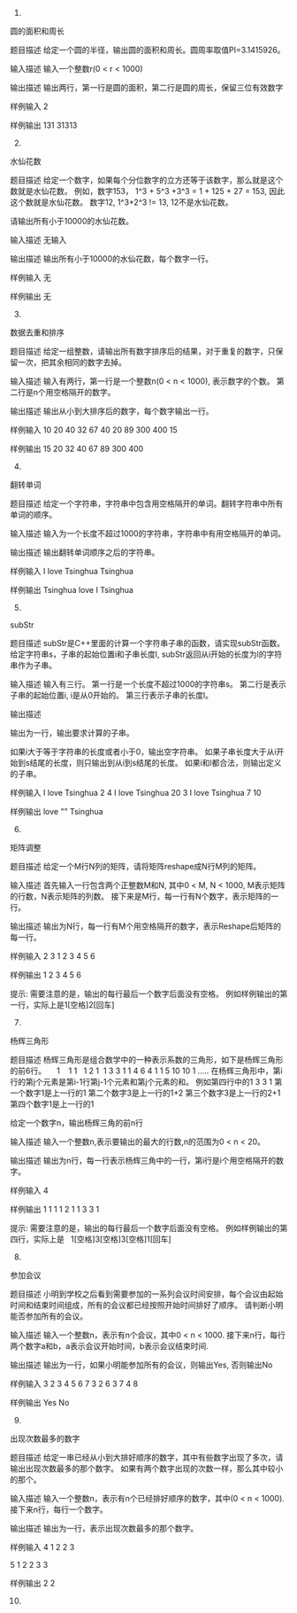 1. 

圆的面积和周长

题目描述
给定一个圆的半径，输出圆的面积和周长。圆周率取值PI=3.1415926。

输入描述
输入一个整数r(0 < r < 1000)

输出描述
输出两行，第一行是圆的面积，第二行是圆的周长，保留三位有效数字

样例输入
2

样例输出
131
31313

2. 

水仙花数

题目描述
给定一个数字，如果每个分位数字的立方还等于该数字，那么就是这个数就是水仙花数。
例如，数字153， 1^3 + 5^3 +3^3 = 1 + 125 + 27 = 153, 因此这个数就是水仙花数。
数字12, 1^3+2^3 != 13, 12不是水仙花数。

请输出所有小于10000的水仙花数。

输入描述
无输入

输出描述
输出所有小于10000的水仙花数，每个数字一行。

样例输入
无

样例输出
无

3. 
数据去重和排序

题目描述
给定一组整数，请输出所有数字排序后的结果，对于重复的数字，只保留一次，把其余相同的数字去掉。

输入描述
输入有两行，第一行是一个整数n(0 < n < 1000), 表示数字的个数。
第二行是n个用空格隔开的数字。

输出描述
输出从小到大排序后的数字，每个数字输出一行。

样例输入
10
20 40 32 67 40 20 89 300 400 15

样例输出
15
20
32
40
67
89
300
400

4. 

翻转单词

题目描述
给定一个字符串，字符串中包含用空格隔开的单词。翻转字符串中所有单词的顺序。

输入描述
输入为一个长度不超过1000的字符串，字符串中有用空格隔开的单词。

输出描述
输出翻转单词顺序之后的字符串。

样例输入
I love Tsinghua
Tsinghua

样例输出
Tsinghua love I
Tsinghua

5.
subStr

题目描述
subStr是C++里面的计算一个字符串子串的函数，请实现subStr函数。
给定字符串s，子串的起始位置i和子串长度l, subStr返回从i开始的长度为l的字符串作为子串。

输入描述
输入有三行。
第一行是一个长度不超过1000的字符串s。
第二行是表示子串的起始位置i, i是从0开始的。
第三行表示子串的长度l。

输出描述

输出为一行，输出要求计算的子串。

如果i大于等于字符串的长度或者小于0，输出空字符串。
如果子串长度大于从i开始到s结尾的长度，则只输出到从i到s结尾的长度。
如果i和l都合法，则输出定义的子串。

样例输入
I love Tsinghua
2
4
I love Tsinghua
20
3
I love Tsinghua
7
10

样例输出
love
""
Tsinghua

6.

矩阵调整

题目描述
给定一个M行N列的矩阵，请将矩阵reshape成N行M列的矩阵。

输入描述
首先输入一行包含两个正整数M和N, 其中0 < M, N < 1000, M表示矩阵的行数，N表示矩阵的列数。
接下来是M行，每一行有N个数字，表示矩阵的一行。

输出描述
输出为N行，每一行有M个用空格隔开的数字，表示Reshape后矩阵的每一行。

样例输入
2 3
1 2 3
4 5 6

样例输出
1 2
3 4
5 6

提示:
需要注意的是，输出的每行最后一个数字后面没有空格。
例如样例输出的第一行，实际上是1[空格]2[回车]

7. 

杨辉三角形

题目描述
杨辉三角形是组合数学中的一种表示系数的三角形，如下是杨辉三角形的前6行。
     1
    1 1
   1 2 1
  1 3 3 1
 1 4 6 4 1
1 5 10 10 1
.....
在杨辉三角形中，第i行的第j个元素是第i-1行第j-1个元素和第j个元素的和。
例如第四行中的1 3 3 1
第一个数字1是上一行的1
第二个数字3是上一行的1+2
第三个数字3是上一行的2+1
第四个数字1是上一行的1

给定一个数字n，输出杨辉三角的前n行

输入描述
输入一个整数n,表示要输出的最大的行数,n的范围为0 < n < 20。

输出描述
输出为n行，每一行表示杨辉三角中的一行，第i行是i个用空格隔开的数字。

样例输入
4

样例输出
1
1 1
1 2 1
1 3 3 1

提示:
需要注意的是，输出的每行最后一个数字后面没有空格。
例如样例输出的第四行，实际上是   1[空格]3[空格]3[空格]1[回车]


8. 

参加会议

题目描述
小明到学校之后看到需要参加的一系列会议时间安排，每个会议由起始时间和结束时间组成，所有的会议都已经按照开始时间排好了顺序。
请判断小明能否参加所有的会议。

输入描述
输入一个整数n，表示有n个会议，其中0 < n < 1000.
接下来n行，每行两个数字a和b，a表示会议开始时间，b表示会议结束时间.

输出描述
输出为一行，如果小明能参加所有的会议，则输出Yes, 否则输出No

样例输入
3
2 3
4 5
6 7
3
2 6
3 7
4 8

样例输出
Yes
No

9. 

出现次数最多的数字

题目描述
给定一串已经从小到大排好顺序的数字，其中有些数字出现了多次，请输出出现次数最多的那个数字。
如果有两个数字出现的次数一样，那么其中较小的那个。

输入描述
输入一个整数n，表示有n个已经排好顺序的数字，其中(0 < n < 1000).
接下来n行，每行一个数字。

输出描述
输出为一行，表示出现次数最多的那个数字。

样例输入
4
1
2
2
3

5
1
2
2
3
3

样例输出
2
2

10. 
